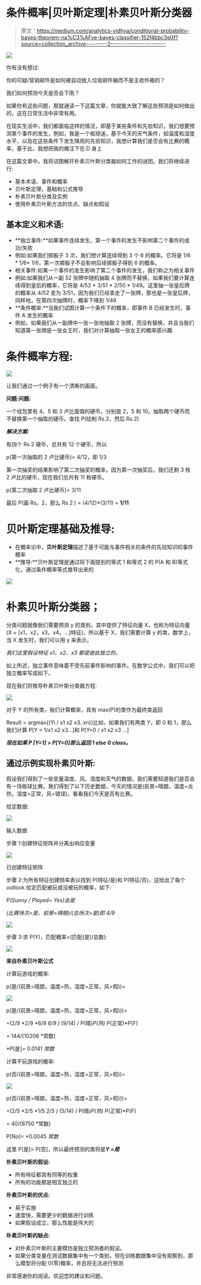 # 条件概率|贝叶斯定理|朴素贝叶斯分类器

> 原文：<https://medium.com/analytics-vidhya/conditional-probability-bayes-theorem-na%C3%AFve-bayes-classifier-152f4bbc3e0f?source=collection_archive---------2----------------------->

![](img/abf660a0bc6edf4e61dd685cb2086fc8.png)

你有没有想过:

你的可疑/营销邮件是如何被自动放入垃圾邮件箱而不是主收件箱的？

我们如何预测今天是否会下雨？

如果你有这些问题，那就通读一下这篇文章，你就能大致了解这些预测是如何做出的，这在日常生活中非常有用。

在现实生活中，我们都面临这样的情况，即基于某些条件和先验知识，我们想要预测某个事件的发生，例如，我是一个板球迷，基于今天的天气条件，如温度和湿度水平，以及在这些条件下发生降雨的先验知识，我想计算我们是否会有比赛的概率，基于此，我想把我的赌注下在:D 身上

在这篇文章中，我将试图解开朴素贝叶斯分类器如何工作的谜团。我们将继续进行:

*   基本术语、事件和概率
*   贝叶斯定理，基础和公式推导
*   朴素贝叶斯分类及实例
*   使用朴素贝叶斯方法的优点、缺点和假设

## **基本定义和术语:**

*   **独立事件:**如果事件连续发生，第一个事件的发生不影响第二个事件的成功/失败
*   例如:如果我们掷骰子 3 次，我们想计算连续得到 3 个 6 的概率。它将是 1/6 * 1/6* 1/6，第一次掷骰子不会影响后续掷骰子得到 6 的概率。
*   相关事件:如果一个事件的发生影响了第二个事件的发生，我们称之为相关事件
*   例如:如果我们从一副 52 张牌中随机抽取 4 张牌而不替换，如果我们要计算连续得到皇后的概率，它将是 4/52 * 3/51 * 2/50 * 1/49。这里抽一张皇后牌的概率从 4/52 变为 3/51，因为我们已经拿走了一张牌，那也是一张皇后牌，同样地，在第四次抽牌时，概率下降到 1/49
*   **条件概率:**当我们试图计算一个条件下的概率，即事件 B 已经发生时，事件 A 发生的概率
*   例如，如果我们从一副牌中一张一张地抽取 2 张牌，而没有替换，并且当我们知道第一张牌是一张女王时，我们对计算抽取一张女王的概率感兴趣

# **条件概率方程:**

![](img/b3b8ccb54c0d544289de5f8bfafaa369.png)

让我们通过一个例子有一个清晰的画面。

**问题:问题:**

一个钱包里有 4、5 和 3 卢比面值的硬币。分别是 2，5 和 10。抽取两个硬币而不替换第一个抽取的硬币。查找 P(绘制 Rs.2，然后 Rs.2)

***解决方案:***

有四个 Rs 2 硬币，总共有 12 个硬币，所以

p(第一次抽取的 2 卢比硬币)= 4/12，即 1/3

第一次抽奖的结果影响了第二次抽奖的概率，因为第一次抽奖后，我们还剩 3 枚 2 卢比的硬币，现在我们总共有 11 枚硬币。

p(第二次抽取 2 卢比硬币)= 3/11

最后 P(画 Rs。2，那么 Rs 2 ) = (4/12)*(3/11) = **1/11**

# **贝叶斯定理基础及推导:**

*   在概率论中，**贝叶斯定理**描述了基于可能与事件相关的条件的先验知识的事件概率
*   **推导:**贝叶斯定理是通过将下面提到的等式 1 和等式 2 的 P(A 和 B)等式化，通过条件概率等式推导出来的

![](img/0521546ad3376945f5207ca27d0b45b9.png)

# 朴素贝叶斯分类器；

分类问题就像我们需要预测 y 的类别，其中提供了特征向量 X，也称为特征向量(X = [x1，x2，x3，x4，...]特征)。所以基于 X，我们需要计算 y 的类，数学上，当 X 发生时，我们可以用 y 来表示。

*我们这里假设特征 x1、x2、x3 都是彼此独立的。*

如上所述，独立事件意味着不受先前事件影响的事件。在数学公式中，我们可以把独立概率写成如下。

现在我们将推导朴素贝叶斯分类器方程:

![](img/1930df18e7e81fecb83a07c39dfa410c.png)

对于 Y 的所有类，我们计算概率，具有 max(P)的类作为最终类返回

Result = argmax{(Yi / x1 x2 x3..xn)}比如，如果我们有两类 Y，即 0 和 1，那么我们计算 P[Y = 1/x1 x2 x3…]和 P[Y=0 / x1 x2 x3 …]

***现在如果 P [Y=1] > P[Y=0]那么返回 1 else 0 class。***

## 通过示例实现朴素贝叶斯:

假设我们得到了一些变量温度、风、湿度和天气的数据，我们需要知道我们是否会有一场板球比赛。我们得到了以下历史数据，今天的情况是(前景=晴朗，温度=炎热，湿度=正常，风=错误)。看看我们今天是否有比赛。

给定数据:

![](img/315eaacb91f71d3d1e0232971b3ea5ae.png)

输入数据

步骤 1:创建特征矩阵并分离出响应变量

![](img/41fcf62c317b552c68d92ded45d3e3e5.png)

已创建特征矩阵

步骤 2:为所有特征创建频率表以找到 P(特征/是)和 P(特征/否)，这给出了每个 outlook 给定匹配被玩或没被玩的概率，如下:

*P(Sunny / Played= Yes)会是*

*(比赛场次=是，前景=晴朗)/(总场次=是)即 4/9*

![](img/85c9daf6cf0bab6a52c9794258aa9638.png)

步骤 3:求 P(Y)，匹配概率=(匹配(是)/总数):

![](img/08209185795fd82fd8e4adf9cca456ba.png)

**来自朴素贝叶斯公式**

计算玩游戏的概率:

p(是/(前景=晴朗，温度=热，湿度=正常，风=假))=

![](img/c5049522f5f735871219ce02504ab914.png)

p(是/(前景=晴朗，温度=热，湿度=正常，风=假)))=

=(2/9 *2/9 *6/9 *6/9 )* (9/14) / P(晴)*P(热)* P(正常)*P(F)

= 144/(10206 *常数)

*P[是]= 0.0141 *常数*

计算不玩游戏的概率:

p(否/(前景=晴朗，温度=热，湿度=正常，风=假))=

![](img/90ea5d3da8d85d569632b7911b2485a4.png)

p(否/(前景=晴朗，温度=热，湿度=正常，风=假)))=

=(2/5 *2/5 *1/5 *2/5 )* (5/14) / P(晴)*P(热)* P(正常)*P(F)

= 40/(8750 *常数)

P[No]= *0.0045 *常数*

这里 P[是]> P[否]，所以最终预测的类将是***Y =是***

**朴素贝叶斯的假设:**

*   所有特征都具有同等的权重
*   所有的功能都是相互独立的

**朴素贝叶斯的优点:**

*   易于实施
*   速度快，需要更少的数据进行训练
*   如果假设成立，那么性能是伟大的

**朴素贝叶斯的缺点:**

*   对朴素贝叶斯的主要模仿是独立预测者的假设。
*   如果分类变量在测试数据集中有一个类别，但在训练数据集中没有观察到，那么模型将分配 0(零)概率，并且将无法进行预测

非常感谢你的阅读。欢迎您的建议和问题。